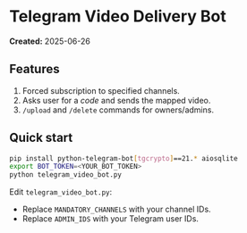 # Telegram Video Delivery Bot

**Created:** 2025-06-26

## Features
1. Forced subscription to specified channels.
2. Asks user for a *code* and sends the mapped video.
3. `/upload` and `/delete` commands for owners/admins.

## Quick start
```bash
pip install python-telegram-bot[tgcrypto]==21.* aiosqlite
export BOT_TOKEN=<YOUR_BOT_TOKEN>
python telegram_video_bot.py
```

Edit `telegram_video_bot.py`:
- Replace `MANDATORY_CHANNELS` with your channel IDs.
- Replace `ADMIN_IDS` with your Telegram user IDs.
